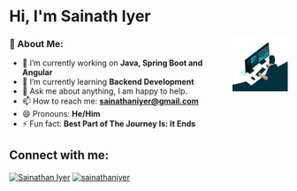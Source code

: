<h1 align="left">Hi, I'm Sainath Iyer</h1>

<img align="right" alt="GIF" src="https://github.com/sainathiyer/sainathiyer/blob/main/code.gif?raw=true" width="100px" height="100px"/>

### 🤵 About Me:
- 🔭 I’m currently working on **Java, Spring Boot and Angular**
- 🌱 I’m currently learning **Backend Development**
- 💬 Ask me about anything, I am happy to help.
- 📫 How to reach me: **sainathaniyer@gmail.com**
- 😄 Pronouns: **He/Him**
- ⚡ Fun fact: **Best Part of The Journey Is: It Ends**

<h2 align="left">Connect with me:</h2>
<p align="left">
  <a href="https://linkedin.com/in/sainathan-iyer-41b97b26" target="blank"><img align="center"
      src="https://raw.githubusercontent.com/rahuldkjain/github-profile-readme-generator/master/src/images/icons/Social/linked-in-alt.svg"
      alt="Sainathan Iyer" height="40" width="50" /></a>
  <a href="https://www.hackerrank.com/sainathaniyer" target="blank"><img align="center"
      src="https://raw.githubusercontent.com/rahuldkjain/github-profile-readme-generator/master/src/images/icons/Social/hackerrank.svg"
      alt="sainathaniyer" height="40" width="50" /></a>
</p>

